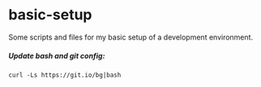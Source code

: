 # basic-setup
Some scripts and files for my basic setup of a development environment.

##### Update bash and git config:

    curl -Ls https://git.io/bg|bash
